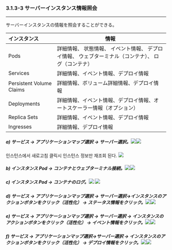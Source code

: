 ### 3.1.3-3 サーバーインスタンス情報照会

---

サーバーインスタンスの情報を照会することができる。

| **インスタンス** | **情報** |
| :--- | --- |
| Pods | 詳細情報、 状態情報、 イベント情報、 デプロイ情報、 ウェブターミナル（コンテナ）、 ログ（コンテナ） |
| Services | 詳細情報、イベント情報、デプロイ情報 |
| Persistent Volume Claims | 詳細情報、ボリューム詳細情報、デプロイ情報 |
| Deployments | 詳細情報、イベント情報、デプロイ情報、オートスケーラー情報（オプション） |
| Replica Sets | 詳細情報、イベント情報、デプロイ情報 |
| Ingresses | 詳細情報、デプロイ情報 |

##### a\) サービス → アプリケーションマップ選択 → サーバー選択。![](/assets/JP/2.5/3.1.3-3_1.png)![](/assets/JP/2.5/3.1.3-3_2.png)
인스턴스에서 새로고침 클릭시 인스턴스 정보만 재조회 된다.
![](/assets/JP/2.5.4/3.1.3-3_3.png)

##### b\) インスタンス Pod → コンテナとウェブターミナル接続。![](/assets/JP/2.5/3.1.3-3_3.png)![](/assets/JP/2.5/3.1.3-3_4.png)

##### c\) インスタンス Pod → コンテナのログ。![](/assets/JP/2.5/3.1.3-3_5.png) ![](/assets/JP/2.5/3.1.3-3_6.png)

##### d\) サービス → アプリケーションマップ選択 → サーバー選択→インスタンスのアクションボタンをクリック（活性化） → ステータス情報をクリック。![](/assets/JP/2.5/3.1.3-3_7.png)![](/assets/JP/2.5/3.1.3-3_8.png)

##### e\) サービス → アプリケーションマップ選択 → サーバー選択 → インスタンスのアクションボタンをクリック（活性化） → イベント情報をクリック。![](/assets/JP/2.5/3.1.3-3_9.png)![](/assets/JP/2.5/3.1.3-3_10.png)

##### f\) サービス → アプリケーションマップ選択→サーバー選択 → インスタンスのアクションボタンをクリック（活性化） → デプロイ情報をクリック。![](/assets/JP/2.5/3.1.3-3_11.png)![](/assets/JP/2.5/3.1.3-3_12.png)



